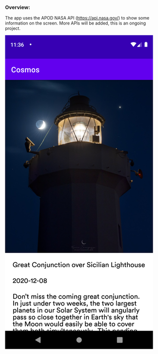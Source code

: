 ### Overview:

The app uses the APOD NASA API (https://api.nasa.gov/) to show some information on the screen. 
More APIs will be added, this is an ongoing project.

![Alt text](screenshots/device-2020-12-08-233613-apod-1.png?raw=true "app screenshot")